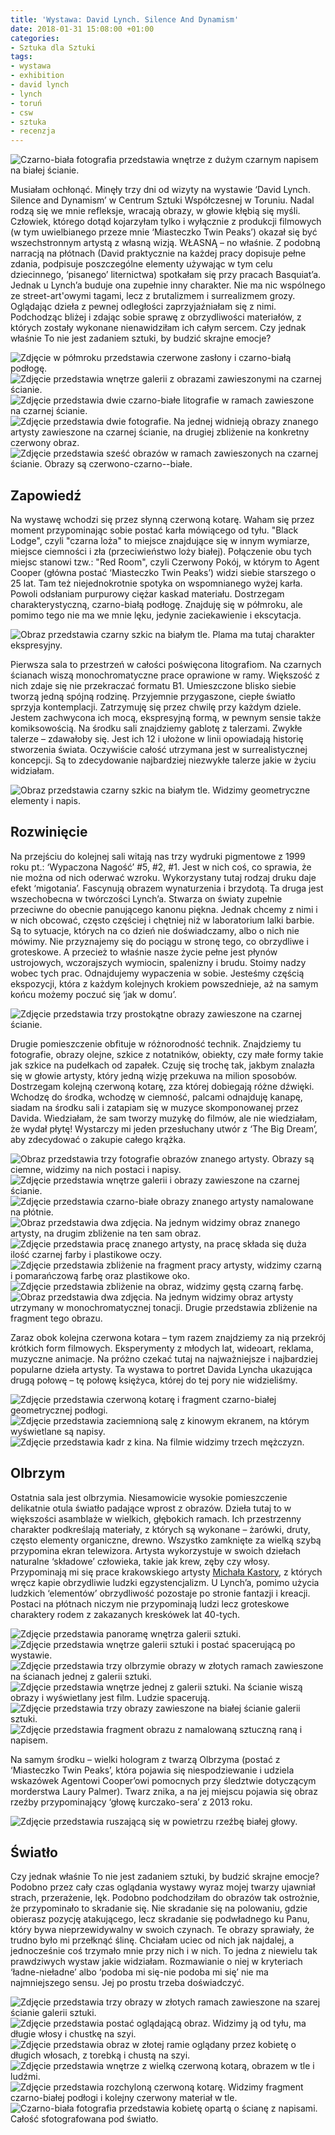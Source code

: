 ```yaml
---
title: 'Wystawa: David Lynch. Silence And Dynamism'
date: 2018-01-31 15:08:00 +01:00
categories:
- Sztuka dla Sztuki
tags:
- wystawa
- exhibition
- david lynch
- lynch
- toruń
- csw
- sztuka
- recenzja
---
```


![Czarno-biała fotografia przedstawia wnętrze z dużym czarnym napisem na białej ścianie.](https://assets1.ello.co/uploads/asset/attachment/7022117/ello-optimized-fdb62922.jpg)

<olela-narrative>
Musiałam ochłonąć. Minęły trzy dni od wizyty na wystawie ‘David Lynch. Silence and Dynamism’ w Centrum Sztuki Współczesnej w Toruniu. Nadal rodzą się we mnie refleksje, wracają obrazy, w głowie kłębią się myśli. Człowiek, którego dotąd kojarzyłam tylko i wyłącznie z produkcji filmowych (w tym uwielbianego przeze mnie ‘Miasteczko Twin Peaks’) okazał się być wszechstronnym artystą z własną wizją. WŁASNĄ – no właśnie. Z podobną narracją na płótnach (David praktycznie na każdej pracy dopisuje pełne zdania, podpisuje poszczególne elementy używając w tym celu dziecinnego, ‘pisanego’ liternictwa) spotkałam się przy pracach Basquiat’a. Jednak u Lynch’a buduje ona zupełnie inny charakter. Nie ma nic wspólnego ze street-art'owymi tagami, lecz z brutalizmem i surrealizmem grozy. Oglądając dzieła z pewnej odległości zaprzyjaźniałam się z nimi. Podchodząc bliżej i zdając sobie sprawę z obrzydliwości materiałów, z których zostały wykonane nienawidziłam ich całym sercem. Czy jednak właśnie To nie jest zadaniem sztuki, by budzić skrajne emocje?
</olela-narrative>

![Zdjęcie w półmroku przedstawia czerwone zasłony i czarno-białą podłogę.](https://assets0.ello.co/uploads/asset/attachment/7022198/ello-optimized-62e544a2.jpg)
![Zdjęcie przedstawia wnętrze galerii z obrazami zawieszonymi na czarnej ścianie.](https://assets1.ello.co/uploads/asset/attachment/7022148/ello-optimized-e847845e.jpg)
![Zdjęcie przedstawia dwie czarno-białe litografie w ramach zawieszone na czarnej ścianie.](https://assets2.ello.co/uploads/asset/attachment/7022153/ello-optimized-1b6c282e.jpg)
![Zdjęcie przedstawia dwie fotografie. Na jednej widnieją obrazy znanego artysty zawieszone na czarnej ścianie, na drugiej zbliżenie na konkretny czerwony obraz.](https://assets0.ello.co/uploads/asset/attachment/7022138/ello-optimized-6c9eb791.jpg)
![Zdjęcie przedstawia sześć obrazów w ramach zawieszonych na czarnej ścianie. Obrazy są czerwono-czarno--białe.](https://assets0.ello.co/uploads/asset/attachment/7022136/ello-optimized-66ce9e3b.jpg)

## Zapowiedź

Na wystawę wchodzi się przez słynną czerwoną kotarę. Waham się przez moment przypominając sobie postać karła mówiącego od tyłu.
"Black Lodge", czyli "czarna loża" to miejsce znajdujące się w innym wymiarze, miejsce ciemności i zła (przeciwieństwo loży białej). Połączenie obu tych miejsc stanowi tzw.: "Red Room", czyli Czerwony Pokój, w którym to Agent Cooper (główna postać ‘Miasteczko Twin Peaks’) widzi siebie starszego o 25 lat. Tam też niejednokrotnie spotyka on wspomnianego wyżej karła.
Powoli odsłaniam purpurowy ciężar kaskad materiału. Dostrzegam charakterystyczną, czarno-białą podłogę. Znajduję się w półmroku, ale pomimo tego nie ma we mnie lęku, jedynie zaciekawienie i ekscytacja.

![Obraz przedstawia czarny szkic na białym tle. Plama ma tutaj charakter ekspresyjny.](https://assets2.ello.co/uploads/asset/attachment/7022120/ello-optimized-eee79b4c.jpg)

Pierwsza sala to przestrzeń w całości poświęcona litografiom. Na czarnych ścianach wiszą monochromatyczne prace oprawione w ramy. Większość z nich zdaje się nie przekraczać formatu B1. Umieszczone blisko siebie tworzą jedną spójną rodzinę. Przyjemnie przygaszone, ciepłe światło sprzyja kontemplacji. Zatrzymuję się przez chwilę przy każdym dziele. Jestem zachwycona ich mocą, ekspresyjną formą, w pewnym sensie także komiksowością. Na środku sali znajdziemy gablotę z talerzami. Zwykłe talerze – zdawałoby się. Jest ich 12 i ułożone w linii opowiadają historię stworzenia świata. Oczywiście całość utrzymana jest w surrealistycznej koncepcji. Są to zdecydowanie najbardziej niezwykłe talerze jakie w życiu widziałam.

![Obraz przedstawia czarny szkic na białym tle. Widzimy geometryczne elementy i napis.](https://assets2.ello.co/uploads/asset/attachment/7022200/ello-optimized-04a2a1b4.jpg)

## Rozwinięcie

Na przejściu do kolejnej sali witają nas trzy wydruki pigmentowe z 1999 roku pt.: ‘Wypaczona Nagość’ #5, #2, #1. Jest w nich coś, co sprawia, że nie można od nich oderwać wzroku. Wykorzystany tutaj rodzaj druku daje efekt ‘migotania’. Fascynują obrazem wynaturzenia i brzydotą. 
Ta druga jest wszechobecna w twórczości Lynch’a. Stwarza on światy zupełnie przeciwne do obecnie panującego kanonu piękna. Jednak chcemy z nimi i w nich obcować, często częściej i chętniej niż w laboratorium lalki barbie. Są to sytuacje, których na co dzień nie doświadczamy, albo o nich nie mówimy. Nie przyznajemy się do pociągu w stronę tego, co obrzydliwe i groteskowe. A przecież to właśnie nasze życie pełne jest płynów ustrojowych, wczorajszych wymiocin, spalenizny i brudu. Stoimy nadzy wobec tych prac. Odnajdujemy wypaczenia w sobie. Jesteśmy częścią ekspozycji, która z każdym kolejnych krokiem powszednieje, aż na samym końcu możemy poczuć się ‘jak w domu’. 

![Zdjęcie przedstawia trzy prostokątne obrazy zawieszone na czarnej ścianie.](https://assets1.ello.co/uploads/asset/attachment/7022131/ello-optimized-93741387.jpg)

Drugie pomieszczenie obfituje w różnorodność technik. Znajdziemy tu fotografie, obrazy olejne, szkice z notatników, obiekty, czy małe formy takie jak szkice na pudełkach od zapałek. Czuję się trochę tak, jakbym znalazła się w głowie artysty, który jedną wizję przekuwa na milion sposobów. Dostrzegam kolejną czerwoną kotarę, zza której dobiegają różne dźwięki. Wchodzę do środka, wchodzę w ciemność, palcami odnajduję kanapę, siadam na środku sali i zatapiam się w muzyce skomponowanej przez Davida. Wiedziałam, że sam tworzy muzykę do filmów, ale nie wiedziałam, że wydał płytę! Wystarczy mi jeden przesłuchany utwór z ‘The Big Dream’, aby zdecydować o zakupie całego krążka. 


![Obraz przedstawia trzy fotografie obrazów znanego artysty. Obrazy są ciemne, widzimy na nich postaci i napisy.](https://assets1.ello.co/uploads/asset/attachment/7022122/ello-optimized-1f8e34ff.jpg)
![Zdjęcie przedstawia wnętrze galerii i obrazy zawieszone na czarnej ścianie.](https://assets1.ello.co/uploads/asset/attachment/7022126/ello-optimized-07744f78.jpg)
![Zdjęcie przedstawia czarno-białe obrazy znanego artysty namalowane na płótnie.](https://assets1.ello.co/uploads/asset/attachment/7022171/ello-optimized-d868aea1.jpg)
![Obraz przedstawia dwa zdjęcia. Na jednym widzimy obraz znanego artysty, na drugim zbliżenie na ten sam obraz.](https://assets0.ello.co/uploads/asset/attachment/7022132/ello-optimized-78375ae8.jpg)
![Zdjęcie przedstawia pracę znanego artysty, na pracę składa się duża ilość czarnej farby i plastikowe oczy.](https://assets1.ello.co/uploads/asset/attachment/7022182/ello-optimized-9f26eadd.jpg)
![Zdjęcie przedstawia zbliżenie na fragment pracy artysty, widzimy czarną i pomarańczową farbę oraz plastikowe oko.](https://assets2.ello.co/uploads/asset/attachment/7022189/ello-optimized-e65084d4.jpg)
![Zdjęcie przedstawia zbliżenie na obraz, widzimy gęstą czarną farbę.](https://assets2.ello.co/uploads/asset/attachment/7022192/ello-optimized-9274affe.jpg)
![Obraz przedstawia dwa zdjęcia. Na jednym widzimy obraz artysty utrzymany w monochromatycznej tonacji. Drugie przedstawia zbliżenie na fragment tego obrazu.](https://assets2.ello.co/uploads/asset/attachment/7022139/ello-optimized-a9ee804e.jpg)

Zaraz obok kolejna czerwona kotara – tym razem znajdziemy za nią przekrój krótkich form filmowych. Eksperymenty z młodych lat, wideoart, reklama, muzyczne animacje. Na próżno czekać tutaj na najważniejsze i najbardziej popularne dzieła artysty. Ta wystawa to portret Davida Lyncha ukazująca drugą połowę – tę połowę księżyca, której do tej pory nie widzieliśmy.

![Zdjęcie przedstawia czerwoną kotarę i fragment czarno-białej geometrycznej podłogi.](https://assets2.ello.co/uploads/asset/attachment/7022143/ello-optimized-0646de9a.jpg)
![Zdjęcie przedstawia zaciemnioną salę z kinowym ekranem, na którym wyświetlane są napisy.](https://assets2.ello.co/uploads/asset/attachment/7022205/ello-optimized-f21ae302.jpg)
![Zdjęcie przedstawia kadr z kina. Na filmie widzimy trzech mężczyzn.](https://assets1.ello.co/uploads/asset/attachment/7022140/ello-optimized-f211fb23.jpg)

## Olbrzym

Ostatnia sala jest olbrzymia. Niesamowicie wysokie pomieszczenie delikatnie otula światło padające wprost z obrazów. Dzieła tutaj to w większości asamblaże w wielkich, głębokich ramach. Ich przestrzenny charakter podkreślają materiały, z których są wykonane – żarówki, druty, często elementy organiczne, drewno. Wszystko zamknięte za wielką szybą przypomina ekran telewizora. Artysta wykorzystuje w swoich dziełach naturalne ‘składowe’ człowieka, takie jak krew, zęby czy włosy. Przypominają mi się prace krakowskiego artysty [Michała Kastory](http://michalkastory.blogspot.com/?view=flipcard), z których wręcz kapie obrzydliwie ludzki egzystencjalizm. U Lynch’a, pomimo użycia ludzkich ‘elementów’ obrzydliwość pozostaje po stronie fantazji i kreacji. Postaci na płótnach niczym nie przypominają ludzi lecz groteskowe charaktery rodem z zakazanych kreskówek lat 40-tych.

![Zdjęcie przedstawia panoramę wnętrza galerii sztuki.](https://assets2.ello.co/uploads/asset/attachment/7022118/ello-optimized-144937e1.jpg)
![Zdjęcie przedstawia wnętrze galerii sztuki i postać spacerującą po wystawie.](https://assets1.ello.co/uploads/asset/attachment/7022127/ello-optimized-a93bb489.jpg)
![Zdjęcie przedstawia trzy olbrzymie obrazy w złotych ramach zawieszone na ścianach jednej z galerii sztuki.](https://assets1.ello.co/uploads/asset/attachment/7022145/ello-optimized-897ada79.jpg)
![Zdjęcie przedstawia wnętrze jednej z galerii sztuki. Na ścianie wiszą obrazy i wyświetlany jest film. Ludzie spacerują.](https://assets2.ello.co/uploads/asset/attachment/7022141/ello-optimized-a935e5d0.jpg)
![Zdjęcie przedstawia trzy obrazy zawieszone na białej ścianie galerii sztuki.](https://assets1.ello.co/uploads/asset/attachment/7022173/ello-optimized-380c28ce.jpg)
![Zdjęcie przedstawia fragment obrazu z namalowaną sztuczną raną i napisem.](https://assets2.ello.co/uploads/asset/attachment/7022176/ello-optimized-bf532d44.jpg)

Na samym środku – wielki hologram z twarzą Olbrzyma (postać z ‘Miasteczko Twin Peaks’, która pojawia się niespodziewanie i udziela wskazówek Agentowi Cooper’owi pomocnych przy śledztwie dotyczącym morderstwa Laury Palmer). Twarz znika, a na jej miejscu pojawia się obraz rzeźby przypominający ‘głowę kurczako-sera’ z 2013 roku.

![Zdjęcie przedstawia ruszającą się w powietrzu rzeźbę białej głowy.](https://assets1.ello.co/uploads/asset/attachment/7022217/ello-optimized-a0a4aeaa.gif)

## Światło

Czy jednak właśnie To nie jest zadaniem sztuki, by budzić skrajne emocje? Podobno przez cały czas oglądania wystawy wyraz mojej twarzy ujawniał strach, przerażenie, lęk. Podobno podchodziłam do obrazów tak ostrożnie, że przypominało to skradanie się. Nie skradanie się na polowaniu, gdzie obierasz pozycję atakującego, lecz skradanie się podwładnego ku Panu, który bywa nieprzewidywalny w swoich czynach. Te obrazy sprawiały, że trudno było mi przełknąć ślinę. Chciałam uciec od nich jak najdalej, a jednocześnie coś trzymało mnie przy nich i w nich. To jedna z niewielu tak prawdziwych wystaw jakie widziałam. Rozmawianie o niej w kryteriach ‘ładne-nieładne’ albo ‘podoba mi się-nie podoba mi się’ nie ma najmniejszego sensu. Jej po prostu trzeba doświadczyć.

![Zdjęcie przedstawia trzy obrazy w złotych ramach zawieszone na szarej ścianie galerii sztuki.](https://assets2.ello.co/uploads/asset/attachment/7022207/ello-optimized-db3ee89d.jpg)
![Zdjęcie przedstawia postać oglądającą obraz. Widzimy ją od tyłu, ma długie włosy i chustkę na szyi.](https://assets2.ello.co/uploads/asset/attachment/7022211/ello-optimized-59de0e77.jpg)
![Zdjęcie przedstawia obraz w złotej ramie oglądany przez kobietę o długich włosach, z torebką i chustą na szyi.](https://assets1.ello.co/uploads/asset/attachment/7022213/ello-optimized-943ca74c.jpg)
![Zdjęcie przedstawia wnętrze z wielką czerwoną kotarą, obrazem w tle i ludźmi.](https://assets2.ello.co/uploads/asset/attachment/7022134/ello-optimized-43f654fa.jpg)
![Zdjęcie przedstawia rozchyloną czerwoną kotarę. Widzimy fragment czarno-białej podłogi i kolejny czerwony materiał w tle.](https://assets1.ello.co/uploads/asset/attachment/7022165/ello-optimized-0f78407c.jpg)
![Czarno-biała fotografia przedstawia kobietę opartą o ścianę z napisami. Całość sfotografowana pod światło.](https://assets0.ello.co/uploads/asset/attachment/7022218/ello-optimized-cf91f7a9.jpg)